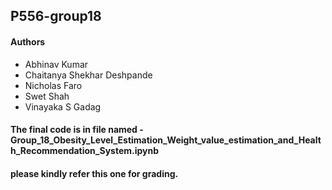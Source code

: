 ## P556-group18
#### Authors
- Abhinav Kumar
- Chaitanya Shekhar Deshpande
- Nicholas Faro
- Swet Shah
- Vinayaka S Gadag

#### The final code is in file named - Group_18_Obesity_Level_Estimation_Weight_value_estimation_and_Health_Recommendation_System.ipynb
#### please kindly refer this one for grading.
